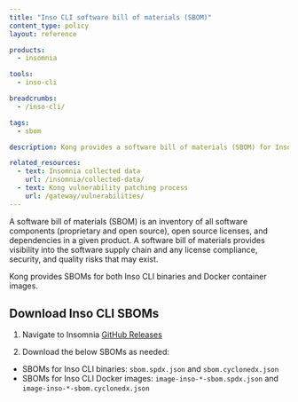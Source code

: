 ```yaml
---
title: "Inso CLI software bill of materials (SBOM)"
content_type: policy
layout: reference

products:
  - insomnia

tools:
  - inso-cli

breadcrumbs:
  - /inso-cli/

tags:
  - sbom

description: Kong provides a software bill of materials (SBOM) for Inso CLI.

related_resources:
  - text: Insomnia collected data
    url: /insomnia/collected-data/
  - text: Kong vulnerability patching process
    url: /gateway/vulnerabilities/
---
```


A software bill of materials (SBOM) is an inventory of all software components (proprietary and open source), open source licenses, and dependencies in a given product. A software bill of materials provides visibility into the software supply chain and any license compliance, security, and quality risks that may exist.

Kong provides SBOMs for both Inso CLI binaries and Docker container images.

## Download Inso CLI SBOMs

1. Navigate to Insomnia [GitHub Releases](https://updates.insomnia.rest/downloads/release/latest?app=com.insomnia.inso&channel=stable)

2. Download the below SBOMs as needed:

* SBOMs for Inso CLI binaries: `sbom.spdx.json` and `sbom.cyclonedx.json`
* SBOMs for Inso CLI Docker images: `image-inso-*-sbom.spdx.json` and `image-inso-*-sbom.cyclonedx.json`
